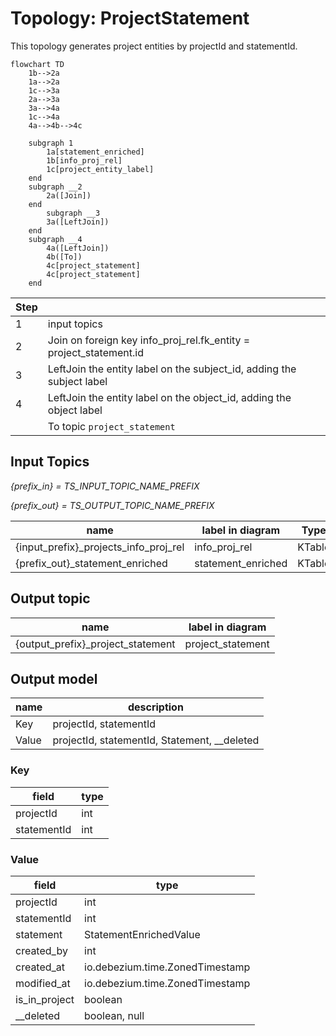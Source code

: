 # Topology: ProjectStatement

This topology generates project entities by projectId and statementId.

```mermaid
flowchart TD
    1b-->2a
    1a-->2a
    1c-->3a
    2a-->3a
    3a-->4a
    1c-->4a
    4a-->4b-->4c
   
    subgraph 1
        1a[statement_enriched]
        1b[info_proj_rel]
        1c[project_entity_label]
    end
    subgraph __2
        2a([Join])
    end  
        subgraph __3
        3a([LeftJoin])
    end
    subgraph __4
        4a([LeftJoin])
        4b([To])
        4c[project_statement]
        4c[project_statement]
    end  

```

| Step |                                                                       |
|------|-----------------------------------------------------------------------|
| 1    | input topics                                                          |
| 2    | Join on foreign key info_proj_rel.fk_entity = project_statement.id    |
| 3    | LeftJoin the entity label on the subject_id, adding the subject label |
| 4    | LeftJoin the entity label on the object_id, adding the object label   |
|      | To topic `project_statement`                                          |

## Input Topics

_{prefix_in} = TS_INPUT_TOPIC_NAME_PREFIX_

_{prefix_out} = TS_OUTPUT_TOPIC_NAME_PREFIX_

| name                                  | label in diagram   | Type   |
|---------------------------------------|--------------------|--------|
| {input_prefix}_projects_info_proj_rel | info_proj_rel      | KTable |
| {prefix_out}_statement_enriched       | statement_enriched | KTable |

## Output topic

| name                              | label in diagram  |
|-----------------------------------|-------------------|
| {output_prefix}_project_statement | project_statement |

## Output model

| name  | description                                  |
|-------|----------------------------------------------|
| Key   | projectId, statementId                       |
| Value | projectId, statementId, Statement, __deleted |

### Key

| field       | type |
|-------------|------|
| projectId   | int  |
| statementId | int  |

### Value

| field         | type                            |
|---------------|---------------------------------|
| projectId     | int                             |
| statementId   | int                             |
| statement     | StatementEnrichedValue          |
| created_by    | int                             |
| created_at    | io.debezium.time.ZonedTimestamp |
| modified_at   | io.debezium.time.ZonedTimestamp |
| is_in_project | boolean                         |
| __deleted     | boolean, null                   |
